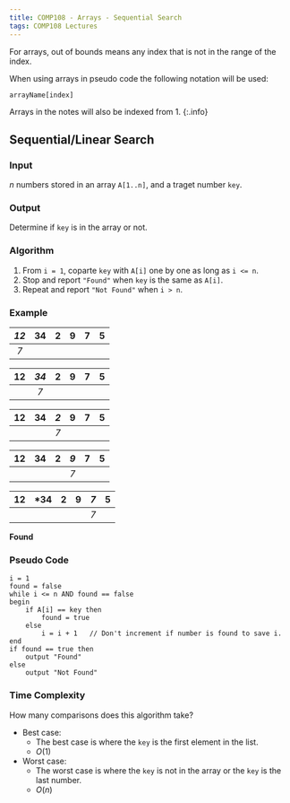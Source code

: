 ```yaml
---
title: COMP108 - Arrays - Sequential Search
tags: COMP108 Lectures
---
```

For arrays, out of bounds means any index that is not in the range of the index.

When using arrays in pseudo code the following notation will be used:

```
arrayName[index]
```

Arrays in the notes will also be indexed from 1.
{:.info}

## Sequential/Linear Search
### Input
$n$ numbers stored in an array `A[1..n]`, and a traget number `key`.

### Output
Determine if `key` is in the array or not.

### Algorithm

1. From `i = 1`, coparte `key` with `A[i]` one by one as long as `i <= n`.
1. Stop and report `"Found"` when `key` is the same as `A[i]`.
1. Repeat and report `"Not Found"` when `i > n`.

### Example

| *12* | 34 | 2 | 9 | 7 | 5 |
|:-:|:-:|:-:|:-:|:-:|:-:|
| *7* | | | | | | |

| 12 | *34* | 2 | 9 | 7 | 5 |
|:-:|:-:|:-:|:-:|:-:|:-:|
|  | *7* | | | | | |

| 12 | 34 | *2* | 9 | 7 | 5 |
|:-:|:-:|:-:|:-:|:-:|:-:|
| | |  *7* | | | | |

| 12 | 34 | 2 | *9* | 7 | 5 |
|:-:|:-:|:-:|:-:|:-:|:-:|
|  | | | *7* | | | |

| 12 | *34 | 2 | 9 | *7* | 5 |
|:-:|:-:|:-:|:-:|:-:|:-:|
|  | | | |*7*| | |

**Found**

### Pseudo Code

```
i = 1
found = false
while i <= n AND found == false
begin
	if A[i] == key then
		found = true
	else
		i = i + 1	// Don't increment if number is found to save i.
end
if found == true then
	output "Found"
else
	output "Not Found"
```

### Time Complexity
How many comparisons does this algorithm take?

* Best case:
	* The best case is where the `key` is the first element in the list.
	* $O(1)$
* Worst case:
	* The worst case is where the `key` is not in the array or the `key` is the last number.
	* $O(n)$